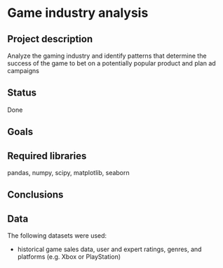 # Game industry analysis
## Project description
Analyze the gaming industry and identify patterns that determine the success of the game to bet on a potentially popular product and plan ad campaigns
## Status
Done
## Goals

## Required libraries
pandas, numpy, scipy, matplotlib, seaborn
## Conclusions

## Data
The following datasets were used:
* historical game sales data, user and expert ratings, genres, and platforms (e.g. Xbox or PlayStation)
